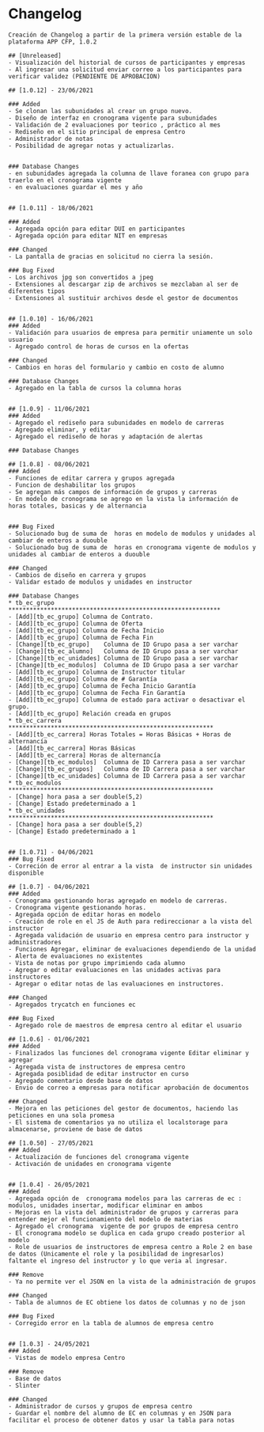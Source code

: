 # Changelog

    Creación de Changelog a partir de la primera versión estable de la plataforma APP CFP, 1.0.2

    ## [Unreleased]
    - Visualización del historial de cursos de participantes y empresas
    - Al ingresar una solicitud enviar correo a los participantes para verificar validez (PENDIENTE DE APROBACION)

    ## [1.0.12] - 23/06/2021

    ### Added
    - Se clonan las subunidades al crear un grupo nuevo.
    - Diseño de interfaz en cronograma vigente para subunidades
    - Validación de 2 evaluaciones por teorico , práctico al mes
    - Rediseño en el sitio principal de empresa Centro
    - Administrador de notas 
    - Posibilidad de agregar notas y actualizarlas.


    ### Database Changes
    - en subunidades agregada la columna de llave foranea con grupo para traerlo en el cronograma vigente
    - en evaluaciones guardar el mes y año

    
    ## [1.0.11] - 18/06/2021
    
    ### Added
    - Agregada opción para editar DUI en participantes
    - Agregada opción para editar NIT en empresas

    ### Changed
    - La pantalla de gracias en solicitud no cierra la sesión.

    ### Bug Fixed
    - Los archivos jpg son convertidos a jpeg
    - Extensiones al descargar zip de archivos se mezclaban al ser de diferentes tipos
    - Extensiones al sustituir archivos desde el gestor de documentos


    ## [1.0.10] - 16/06/2021
    ### Added
    - Validación para usuarios de empresa para permitir uniamente un solo usuario
    - Agregado control de horas de cursos en la ofertas

    ### Changed
    - Cambios en horas del formulario y cambio en costo de alumno

    ### Database Changes
    - Agregado en la tabla de cursos la columna horas
    

    ## [1.0.9] - 11/06/2021
    ### Added
    - Agregado el rediseño para subunidades en modelo de carreras
    - Agregado eliminar, y editar 
    - Agregado el rediseño de horas y adaptación de alertas
    
    ### Database Changes

    ## [1.0.8] - 08/06/2021
    ### Added
    - Funciones de editar carrera y grupos agregada
    - Funcion de deshabilitar los grupos
    - Se agregan más campos de información de grupos y carreras
    - En modelo de cronograma se agrego en la vista la información de horas totales, basicas y de alternancia


    ### Bug Fixed
    - Solucionado bug de suma de  horas en modelo de modulos y unidades al cambiar de enteros a duouble
    - Solucionado bug de suma de  horas en cronograma vigente de modulos y unidades al cambiar de enteros a duouble

    ### Changed
    - Cambios de diseño en carrera y grupos
    - Validar estado de modulos y unidades en instructor

    ### Database Changes
    * tb_ec_grupo ************************************************************
    - [Add][tb_ec_grupo] Columna de Contrato.
    - [Add][tb_ec_grupo] Columna de Oferta
    - [Add][tb_ec_grupo] Columna de Fecha Inicio
    - [Add][tb_ec_grupo] Columna de Fecha Fin
    - [Change][tb_ec_grupo]    Columna de ID Grupo pasa a ser varchar
    - [Change][tb_ec_alumno]   Columna de ID Grupo pasa a ser varchar
    - [Change][tb_ec_unidades] Columna de ID Grupo pasa a ser varchar
    - [Change][tb_ec_modulos]  Columna de ID Grupo pasa a ser varchar
    - [Add][tb_ec_grupo] Columna de Instructor titular
    - [Add][tb_ec_grupo] Columna de # Garantía
    - [Add][tb_ec_grupo] Columna de Fecha Inicio Garantía
    - [Add][tb_ec_grupo] Columna de Fecha Fin Garantía
    - [Add][tb_ec_grupo] Columna de estado para activar o desactivar el grupo.
    - [Add][tb_ec_grupo] Relación creada en grupos
    * tb_ec_carrera **********************************************************
    - [Add][tb_ec_carrera] Horas Totales = Horas Básicas + Horas de alternancía
    - [Add][tb_ec_carrera] Horas Básicas
    - [Add][tb_ec_carrera] Horas de alternancía
    - [Change][tb_ec_modulos]  Columna de ID Carrera pasa a ser varchar
    - [Change][tb_ec_grupos]   Columna de ID Carrera pasa a ser varchar
    - [Change][tb_ec_unidades] Columna de ID Carrera pasa a ser varchar
    * tb_ec_modulos **********************************************************
    - [Change] hora pasa a ser double(5,2)
    - [Change] Estado predeterminado a 1
    * tb_ec_unidades **********************************************************
    - [Change] hora pasa a ser double(5,2)
    - [Change] Estado predeterminado a 1


    ## [1.0.71] - 04/06/2021
    ### Bug Fixed
    - Correción de error al entrar a la vista  de instructor sin unidades disponible

    ## [1.0.7] - 04/06/2021
    ### Added
    - Cronograma gestionando horas agregado en modelo de carreras.
    - Cronograma vigente gestionando horas.
    - Agregada opción de editar horas en modelo
    - Creación de role en el JS de Auth para redireccionar a la vista del instructor
    - Agregada validación de usuario en empresa centro para instructor y administradores
    - Funciones Agregar, eliminar de evaluaciones dependiendo de la unidad
    - Alerta de evaluaciones no existentes
    - Vista de notas por grupo imprimiendo cada alumno
    - Agregar o editar evaluaciones en las unidades activas para instructores
    - Agregar o editar notas de las evaluaciones en instructores.

    ### Changed
    - Agregados trycatch en funciones ec

    ### Bug Fixed
    - Agregado role de maestros de empresa centro al editar el usuario

    ## [1.0.6] - 01/06/2021
    ### Added
    - Finalizados las funciones del cronograma vigente Editar eliminar y agregar
    - Agregada vista de instructores de empresa centro
    - Agregada posiblidad de editar instructor en curso
    - Agregado comentario desde base de datos
    - Envio de correo a empresas para notificar aprobación de documentos

    ### Changed
    - Mejora en las peticiones del gestor de documentos, haciendo las peticiones en una sola promesa
    - El sistema de comentarios ya no utiliza el localstorage para almacenarse, proviene de base de datos

    ## [1.0.50] - 27/05/2021
    ### Added
    - Actualización de funciones del cronograma vigente
    - Activación de unidades en cronograma vigente


    ## [1.0.4] - 26/05/2021
    ### Added
    - Agregada opción de  cronograma modelos para las carreras de ec : modulos, unidades insertar, modificar eliminar en ambos
    - Mejoras en la vista del administrador de grupos y carreras para entender mejor el funcionamiento del modelo de materias
    - Agregado el cronograma  vigente de por grupos de empresa centro
    - El cronograma modelo se duplica en cada grupo creado posterior al modelo
    - Role de usuarios de instructores de empresa centro a Role 2 en base de datos (Unicamente el role y la posibilidad de ingresarlos)
    faltante el ingreso del instructor y lo que veria al ingresar.

    ### Remove
    - Ya no permite ver el JSON en la vista de la administración de grupos

    ### Changed
    - Tabla de alumnos de EC obtiene los datos de columnas y no de json

    ### Bug Fixed
    - Corregido error en la tabla de alumnos de empresa centro


    ## [1.0.3] - 24/05/2021
    ### Added
    - Vistas de modelo empresa Centro

    ### Remove
    - Base de datos
    - Slinter

    ### Changed
    - Administrador de cursos y grupos de empresa centro
    - Guardar el nombre del alumno de EC en columnas y en JSON para facilitar el proceso de obtener datos y usar la tabla para notas
